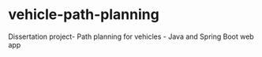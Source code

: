 # vehicle-path-planning
Dissertation project- Path planning for vehicles - Java and Spring Boot web app
